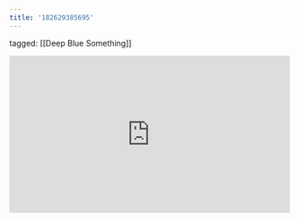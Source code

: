 ```yaml
---
title: '182629385695'
---
```

tagged: [[Deep Blue Something]]
<iframe allow="accelerometer; autoplay; clipboard-write; encrypted-media; gyroscope; picture-in-picture" allowfullscreen="" frameborder="0" height="281" id="youtube_iframe" src="https://www.youtube.com/embed/1ClCpfeIELw?feature=oembed&amp;enablejsapi=1&amp;origin=https://safe.txmblr.com&amp;wmode=opaque" width="500"></iframe>